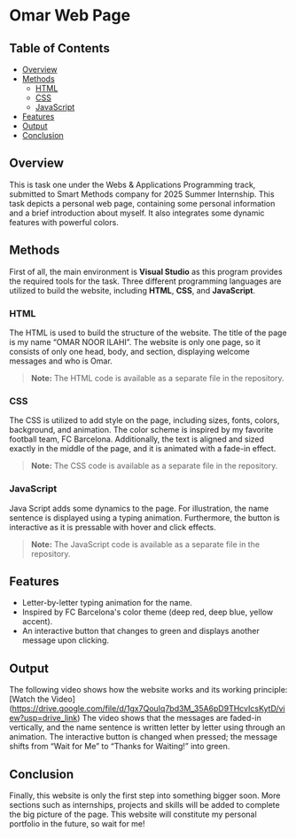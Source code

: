 # Omar Web Page 

## Table of Contents
- [Overview](#overview)
- [Methods](#methods)
  - [HTML](#html)
  - [CSS](#css)
  - [JavaScript](#javascript)
- [Features](#features)
- [Output](#output)
- [Conclusion](#conclusion)

## Overview

This is task one under the Webs & Applications Programming track, submitted to Smart Methods company for 2025 Summer Internship. This task depicts a personal web page, containing some personal information and a brief introduction about myself. It also integrates some dynamic features with powerful colors. 

## Methods

First of all, the main environment is **Visual Studio** as this program provides the required tools for the task. Three different programming languages are utilized to build the website, including  **HTML**, **CSS**, and **JavaScript**.

### HTML

The HTML is used to build the structure of the website. The title of the page is my name “OMAR NOOR ILAHI”. The website is only one page, so it consists of only one head, body, and section, displaying welcome messages and who is Omar. 

> **Note:** The HTML code is available as a separate file in the repository.

### CSS

The CSS is utilized to add style on the page, including sizes, fonts, colors, background, and animation. The color scheme is inspired by my favorite football team, FC Barcelona. Additionally, the text is aligned and sized exactly in the middle of the page, and it is animated with a fade-in effect. 

> **Note:** The CSS code is available as a separate file in the repository.

### JavaScript

Java Script adds some dynamics to the page. For illustration, the name sentence is displayed using a typing animation. Furthermore, the button is interactive as it is pressable with hover and click effects. 

> **Note:** The JavaScript code is available as a separate file in the repository.

## Features

- Letter-by-letter typing animation for the name.
- Inspired by FC Barcelona's color theme (deep red, deep blue, yellow accent).
- An interactive button that changes to green and displays another message upon clicking.

## Output

The following video shows how the website works and its working principle:
[Watch the Video] (https://drive.google.com/file/d/1gx7QouIq7bd3M_35A6pD9THcvIcsKytD/view?usp=drive_link)
The video shows that the messages are faded-in vertically, and the name sentence is written letter by letter using through an animation. The interactive button is changed when pressed; the message shifts from “Wait for Me” to “Thanks for Waiting!” into green.

## Conclusion

Finally, this website is only the first step into something bigger soon. More sections such as internships, projects and skills will be added to complete the big picture of the page. This website will constitute my personal portfolio in the future, so wait for me! 
